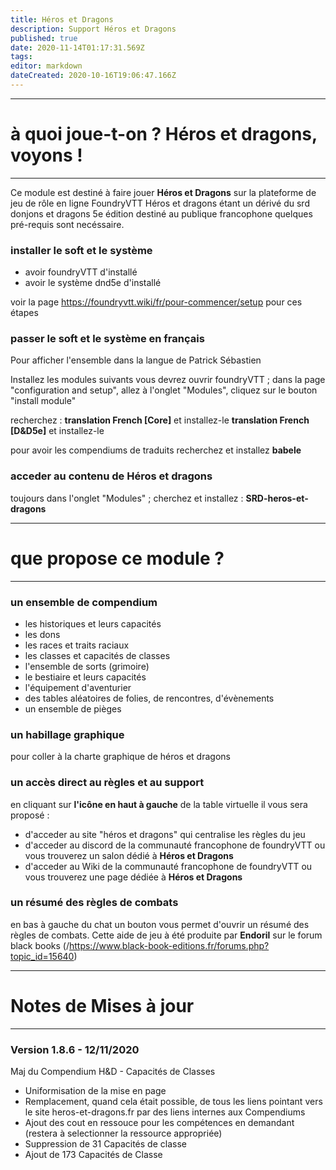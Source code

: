 ```yaml
---
title: Héros et Dragons
description: Support Héros et Dragons
published: true
date: 2020-11-14T01:17:31.569Z
tags: 
editor: markdown
dateCreated: 2020-10-16T19:06:47.166Z
---
```


---
# à quoi joue-t-on ? Héros et dragons, voyons !
---
Ce module est destiné à faire jouer **Héros et Dragons** sur la plateforme de jeu de rôle en ligne FoundryVTT
Héros et dragons étant un dérivé du srd donjons et dragons 5e édition destiné au publique francophone quelques pré-requis sont necéssaire.

### installer le soft et le système
- avoir foundryVTT d'installé
- avoir le système dnd5e d'installé

voir la page https://foundryvtt.wiki/fr/pour-commencer/setup pour ces étapes


### passer le soft et le système en français

Pour afficher l'ensemble dans la langue de Patrick Sébastien 

Installez les modules suivants vous devrez ouvrir foundryVTT ; dans la page "configuration and setup", allez à l'onglet "Modules", cliquez sur le bouton "install module"

recherchez : 
**translation French [Core]** et installez-le
**translation French [D&D5e]** et installez-le

pour avoir les compendiums de traduits recherchez et installez 
**babele**


### acceder au contenu de Héros et dragons

toujours dans l'onglet "Modules" ; cherchez et installez :
**SRD-heros-et-dragons**


---
# que propose ce module ?
---


### un ensemble de compendium 
- les historiques et leurs capacités
- les dons 
- les races et traits raciaux 
- les classes et capacités de classes
- l'ensemble de sorts (grimoire)
- le bestiaire et leurs capacités
- l'équipement d'aventurier
- des tables aléatoires de  folies, de rencontres, d'évènements
- un ensemble de pièges
### un habillage graphique
pour coller à la charte graphique de héros et dragons

### un accès direct au règles et au support

en cliquant sur **l'icône en haut à gauche** de la table virtuelle il vous sera proposé :  
- d'acceder au site "héros et dragons" qui centralise les règles du jeu
- d'acceder au discord de la communauté francophone de foundryVTT ou vous trouverez un salon dédié à **Héros et Dragons**
- d'acceder au Wiki de la communauté francophone de foundryVTT ou vous trouverez une page dédiée à **Héros et Dragons**

### un résumé des règles de combats 
en bas à gauche du chat un bouton vous permet d'ouvrir un résumé des règles de combats. Cette aide de jeu à été produite par **Endoril** sur le forum black books (/https://www.black-book-editions.fr/forums.php?topic_id=15640)

---
# Notes de Mises à jour
---

### Version 1.8.6 - 12/11/2020
Maj du Compendium H&D - Capacités de Classes
- Uniformisation de la mise en page
- Remplacement, quand cela était possible, de tous les liens pointant vers le site heros-et-dragons.fr par des liens internes aux Compendiums
- Ajout des cout en ressouce pour les compétences en demandant (restera à selectionner la ressource appropriée)
- Suppression de 31 Capacités de classe
- Ajout de 173 Capacités de Classe



 